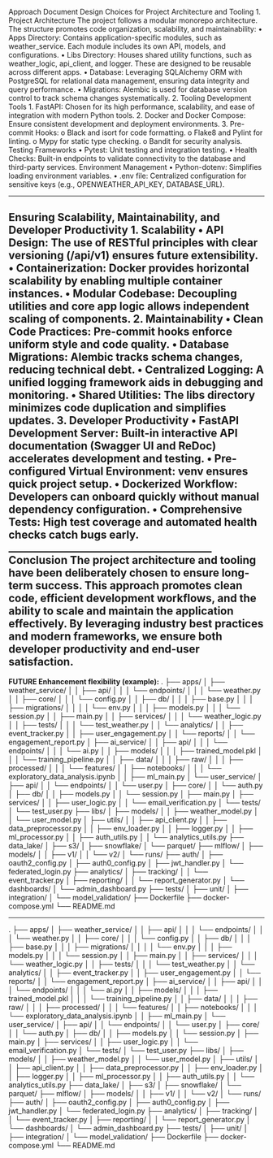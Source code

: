 Approach Document
Design Choices for Project Architecture and Tooling
    1. Project Architecture
        The project follows a modular monorepo architecture. The structure promotes code organization, scalability, and maintainability:
            •	Apps Directory: Contains application-specific modules, such as weather_service. Each module includes its own API, models, and configurations.
            •	Libs Directory: Houses shared utility functions, such as weather_logic, api_client, and logger. These are designed to be reusable across different apps.
            •	Database: Leveraging SQLAlchemy ORM with PostgreSQL for relational data management, ensuring data integrity and query performance.
            •	Migrations: Alembic is used for database version control to track schema changes systematically.
    2. Tooling
        Development Tools
            1.	FastAPI: Chosen for its high performance, scalability, and ease of integration with modern Python tools.
            2.	Docker and Docker Compose: Ensure consistent development and deployment environments.
            3.	Pre-commit Hooks:
                o	Black and isort for code formatting.
                o	Flake8 and Pylint for linting.
                o	Mypy for static type checking.
                o	Bandit for security analysis.
        Testing Frameworks
            •	Pytest: Unit testing and integration testing.
            •	Health Checks: Built-in endpoints to validate connectivity to the database and third-party services.
        Environment Management
            •	Python-dotenv: Simplifies loading environment variables.
            •	.env file: Centralized configuration for sensitive keys (e.g., OPENWEATHER_API_KEY, DATABASE_URL).
________________________________________
Ensuring Scalability, Maintainability, and Developer Productivity
    1. Scalability
        •	API Design: The use of RESTful principles with clear versioning (/api/v1) ensures future extensibility.
        •	Containerization: Docker provides horizontal scalability by enabling multiple container instances.
        •	Modular Codebase: Decoupling utilities and core app logic allows independent scaling of components.
    2. Maintainability
        •	Clean Code Practices: Pre-commit hooks enforce uniform style and code quality.
        •	Database Migrations: Alembic tracks schema changes, reducing technical debt.
        •	Centralized Logging: A unified logging framework aids in debugging and monitoring.
        •	Shared Utilities: The libs directory minimizes code duplication and simplifies updates.
    3. Developer Productivity
        •	FastAPI Development Server: Built-in interactive API documentation (Swagger UI and ReDoc) accelerates development and testing.
        •	Pre-configured Virtual Environment: venv ensures quick project setup.
        •	Dockerized Workflow: Developers can onboard quickly without manual dependency configuration.
        •	Comprehensive Tests: High test coverage and automated health checks catch bugs early.
    ________________________________________
Conclusion
    The project architecture and tooling have been deliberately chosen to ensure long-term success. This approach promotes clean code, efficient development workflows, and the ability to scale and maintain the application effectively. By leveraging industry best practices and modern frameworks, we ensure both developer productivity and end-user satisfaction.
-------------------------------------------------
**FUTURE Enhancement flexibility (example):**
.
├── apps/
│   ├── weather_service/
│   │   ├── api/
│   │   │   └── endpoints/
│   │   │       └── weather.py
│   │   ├── core/
│   │   │   └── config.py
│   │   ├── db/
│   │   │   ├── base.py
│   │   │   ├── migrations/
│   │   │   │   └── env.py
│   │   │   ├── models.py
│   │   │   └── session.py
│   │   ├── main.py
│   │   ├── services/
│   │   │   └── weather_logic.py
│   │   ├── tests/
│   │   │   └── test_weather.py
│   │   └── analytics/
│   │       ├── event_tracker.py
│   │       ├── user_engagement.py
│   │       └── reports/
│   │           └── engagement_report.py
│   ├── ai_service/
│   │   ├── api/
│   │   │   └── endpoints/
│   │   │       └── ai.py
│   │   ├── models/
│   │   │   ├── trained_model.pkl
│   │   │   └── training_pipeline.py
│   │   ├── data/
│   │   │   ├── raw/
│   │   │   ├── processed/
│   │   │   └── features/
│   │   ├── notebooks/
│   │   │   └── exploratory_data_analysis.ipynb
│   │   ├── ml_main.py
│   └── user_service/
│       ├── api/
│       │   └── endpoints/
│       │       └── user.py
│       ├── core/
│       │   └── auth.py
│       ├── db/
│       │   ├── models.py
│       │   └── session.py
│       ├── main.py
│       ├── services/
│       │   ├── user_logic.py
│       │   └── email_verification.py
│       └── tests/
│           └── test_user.py
├── libs/
│   ├── models/
│   │   ├── weather_model.py
│   │   └── user_model.py
│   ├── utils/
│   │   ├── api_client.py
│   │   ├── data_preprocessor.py
│   │   ├── env_loader.py
│   │   ├── logger.py
│   │   ├── ml_processor.py
│   │   ├── auth_utils.py
│   │   └── analytics_utils.py
├── data_lake/
│   ├── s3/
│   ├── snowflake/
│   └── parquet/
├── mlflow/
│   ├── models/
│   │   ├── v1/
│   │   └── v2/
│   └── runs/
├── auth/
│   ├── oauth2_config.py
│   ├── auth0_config.py
│   ├── jwt_handler.py
│   └── federated_login.py
├── analytics/
│   ├── tracking/
│   │   └── event_tracker.py
│   ├── reporting/
│   │   └── report_generator.py
│   └── dashboards/
│       └── admin_dashboard.py
├── tests/
│   ├── unit/
│   ├── integration/
│   └── model_validation/
├── Dockerfile
├── docker-compose.yml
└── README.md
****
.
├── apps/
│   ├── weather_service/
│   │   ├── api/
│   │   │   └── endpoints/
│   │   │       └── weather.py
│   │   ├── core/
│   │   │   └── config.py
│   │   ├── db/
│   │   │   ├── base.py
│   │   │   ├── migrations/
│   │   │   │   └── env.py
│   │   │   ├── models.py
│   │   │   └── session.py
│   │   ├── main.py
│   │   ├── services/
│   │   │   └── weather_logic.py
│   │   ├── tests/
│   │   │   └── test_weather.py
│   │   └── analytics/
│   │       ├── event_tracker.py
│   │       ├── user_engagement.py
│   │       └── reports/
│   │           └── engagement_report.py
│   ├── ai_service/
│   │   ├── api/
│   │   │   └── endpoints/
│   │   │       └── ai.py
│   │   ├── models/
│   │   │   ├── trained_model.pkl
│   │   │   └── training_pipeline.py
│   │   ├── data/
│   │   │   ├── raw/
│   │   │   ├── processed/
│   │   │   └── features/
│   │   ├── notebooks/
│   │   │   └── exploratory_data_analysis.ipynb
│   │   ├── ml_main.py
│   └── user_service/
│       ├── api/
│       │   └── endpoints/
│       │       └── user.py
│       ├── core/
│       │   └── auth.py
│       ├── db/
│       │   ├── models.py
│       │   └── session.py
│       ├── main.py
│       ├── services/
│       │   ├── user_logic.py
│       │   └── email_verification.py
│       └── tests/
│           └── test_user.py
├── libs/
│   ├── models/
│   │   ├── weather_model.py
│   │   └── user_model.py
│   ├── utils/
│   │   ├── api_client.py
│   │   ├── data_preprocessor.py
│   │   ├── env_loader.py
│   │   ├── logger.py
│   │   ├── ml_processor.py
│   │   ├── auth_utils.py
│   │   └── analytics_utils.py
├── data_lake/
│   ├── s3/
│   ├── snowflake/
│   └── parquet/
├── mlflow/
│   ├── models/
│   │   ├── v1/
│   │   └── v2/
│   └── runs/
├── auth/
│   ├── oauth2_config.py
│   ├── auth0_config.py
│   ├── jwt_handler.py
│   └── federated_login.py
├── analytics/
│   ├── tracking/
│   │   └── event_tracker.py
│   ├── reporting/
│   │   └── report_generator.py
│   └── dashboards/
│       └── admin_dashboard.py
├── tests/
│   ├── unit/
│   ├── integration/
│   └── model_validation/
├── Dockerfile
├── docker-compose.yml
└── README.md
    

